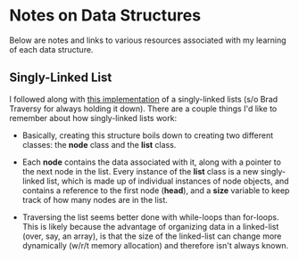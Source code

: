 # Notes on Data Structures

Below are notes and links to various resources associated with my learning of each data structure.

## Singly-Linked List

I followed along with [this implementation](https://www.youtube.com/watch?v=ZBdE8DElQQU) of a singly-linked lists (s/o Brad Traversy for always holding it down). There are a couple things I'd like to remember about how singly-linked lists work:

- Basically, creating this structure boils down to creating two different classes: the **node** class and the **list** class. 

- Each **node** contains the data associated with it, along with a pointer to the next node in the list. Every instance of the **list** class is a new singly-linked list, which is made up of individual instances of node objects, and contains a reference to the first node (**head**), and a **size** variable to keep track of how many nodes are in the list.



- Traversing the list seems better done with while-loops than for-loops. This is likely because the advantage of organizing data in a linked-list (over, say, an array), is that the size of the linked-list can change more dynamically (w/r/t memory allocation) and therefore isn't always known. 

